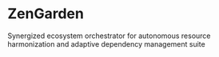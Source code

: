 # ZenGarden
Synergized ecosystem orchestrator for autonomous resource harmonization and adaptive dependency management suite
